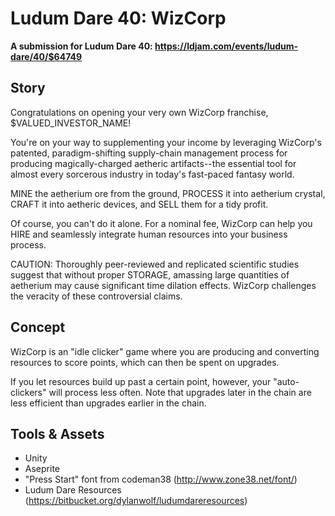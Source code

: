 # Ludum Dare 40: WizCorp

**A submission for Ludum Dare 40: https://ldjam.com/events/ludum-dare/40/$64749**

## Story
Congratulations on opening your very own WizCorp franchise, $VALUED_INVESTOR_NAME!

You're on your way to supplementing your income by leveraging WizCorp's patented, paradigm-shifting supply-chain management process for producing magically-charged aetheric artifacts--the essential tool for almost every sorcerous industry in today's fast-paced fantasy world.

MINE the aetherium ore from the ground, PROCESS it into aetherium crystal, CRAFT it into aetheric devices, and SELL them for a tidy profit.

Of course, you can't do it alone. For a nominal fee, WizCorp can help you HIRE and seamlessly integrate human resources into your business process.

CAUTION: Thoroughly peer-reviewed and replicated scientific studies suggest that without proper STORAGE, amassing large quantities of aetherium may cause significant time dilation effects. WizCorp challenges the veracity of these controversial claims.

## Concept
WizCorp is an "idle clicker" game where you are producing and converting resources to score points, which can then be spent on upgrades.

If you let resources build up past a certain point, however, your "auto-clickers" will process less often. Note that upgrades later in the chain are less efficient than upgrades earlier in the chain.

## Tools & Assets
- Unity
- Aseprite
- "Press Start" font from codeman38 (http://www.zone38.net/font/)
- Ludum Dare Resources (https://bitbucket.org/dylanwolf/ludumdareresources)
